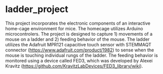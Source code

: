 # ladder_project

This project incorporates the electronic components of an interactive home-cage environment for mice. The homecage utilizes Arduino microcontrolers.
The project is designed to capture 1) movements of a mouse on a ladder and 2) feeding behavior of the mouse.
The ladder utilizes the Adafruit MPR121 capacitive touch sensor with STEMMAQT connector (https://www.adafruit.com/product/1982) to sense when the mouse is touching individual rungs of the ladder.
The feeding behavior is monitored using a device called FED3, which was developed by Alexei Kravitz (https://github.com/KravitzLabDevices/FED3_library/wiki).

